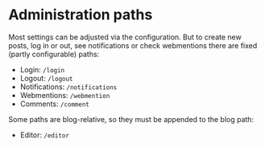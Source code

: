 # Administration paths

Most settings can be adjusted via the configuration. But to create new posts, log in or out, see notifications or check webmentions there are fixed (partly configurable) paths:

- Login: `/login`
- Logout: `/logout`
- Notifications: `/notifications`
- Webmentions: `/webmention`
- Comments: `/comment`

Some paths are blog-relative, so they must be appended to the blog path:

- Editor: `/editor`